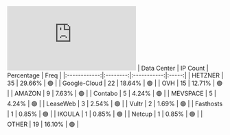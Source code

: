 ![Diagramm](https://github.com/obajay/StateSync-snapshots/blob/main/Projects/BandProtocol/1/README.md)
| Data Center | IP Count | Percentage | Freq |
|:------------:|:--------:|:-----------:|:-----:|
| HETZNER | 35 | 29.66% | 🟢 |
| Google-Cloud | 22 | 18.64% | 🟢 |
| OVH | 15 | 12.71% | 🟢 |
| AMAZON | 9 | 7.63% | 🟢 |
| Contabo | 5 | 4.24% | 🟢 |
| MEVSPACE | 5 | 4.24% | 🟢 |
| LeaseWeb | 3 | 2.54% | 🟢 |
| Vultr | 2 | 1.69% | 🟢 |
| Fasthosts | 1 | 0.85% | 🟢 |
| IKOULA | 1 | 0.85% | 🟢 |
| Netcup | 1 | 0.85% | 🟢 |
| OTHER | 19 | 16.10% | 🟢 |